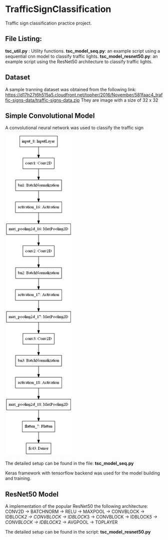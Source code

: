 # TrafficSignClassification

Traffic sign classification practice project. 

## File Listing:

**tsc_util.py** : Utility functions.
**tsc_model_seq.py**: an example script using a sequential cnn model to classify traffic lights.
**tsc_model_resnet50.py**: an example script using the ResNet50 architecture to classify traffic lights.

## Dataset
A sample tranning dataset was obtained from the following link: 
https://d17h27t6h515a5.cloudfront.net/topher/2016/November/581faac4_traffic-signs-data/traffic-signs-data.zip
They are image with a size of 32 x 32

## Simple Convolutional Model
A convolutional neural network was used to classify the traffic sign

![](./images/model.png)

The detailed setup can be found in the file: **tsc_model_seq.py**

Keras framework with tensorflow backend was used for the model building and training.

## ResNet50 Model

A implementation of the popular ResNet50 the following architecture:
    CONV2D -> BATCHNORM -> RELU -> MAXPOOL -> CONVBLOCK -> IDBLOCK*2 -> CONVBLOCK -> IDBLOCK*3
    -> CONVBLOCK -> IDBLOCK*5 -> CONVBLOCK -> IDBLOCK*2 -> AVGPOOL -> TOPLAYER

The detailed setup can be found in the script: **tsc_model_resnet50.py**
